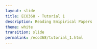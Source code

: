 ```yaml
---
layout: slide
title: ECO368 - Tutorial 1
description: Reading Emipirical Papers
theme: white
transition: slide
permalink: /eco368/tutorial_1.html
---
```

<section data-markdown data-separator="^\r?\n----\r?\n" data-separator-vertical="^\r?\n--\r?\n">
<script type="text/template">



## How to Read Economics Papers
### ECO368 - Tutorial 1



# ![U of T Logo](u_of_t_crest.svg)


##### [Dario Toman](https://dariotoman.com/)
###### dario.toman@mail.utoronto.ca

----
<!-- .slide: class="center" -->

![Guernica](img/guernica.jpg)


----

- A layman can identify that the images you've just seen are important. 
- An **art historian** can tell you much more:
    - The artist
    - The movement/style
    - The inspiration/influences of the artist
    - The techniques used
    - The symbolism
    - Who was inspired by it
    - Why we should care!

----

<!-- .slide: class="center" -->
- A fundamental part of your your training as an economist is to be able to speak about economics research in the way that art historians speak about art.

----

### The Big Questions

- Who wrote the paper?
- What question are they trying to answer?
- Why are they asking the question?
- How are they trying to answer it?
- What are their results?
- Do you believe the results?
 

----

maybe??



</script>
</section>